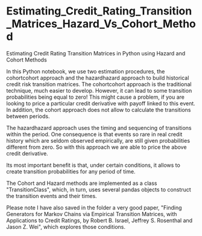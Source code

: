 # Estimating_Credit_Rating_Transition_Matrices_Hazard_Vs_Cohort_Method
Estimating Credit Rating Transition Matrices in Python using Hazard and Cohort Methods

In this Python notebook, we use two estimation procedures, the cohortcohort approach and the hazardhazard approach to build historical credit risk transition matrices.
The  cohortcohort  approach is the traditional technique, much easier to develop. However, it can lead to some transition probabilities being equal to zero!
This might cause a problem, if you are looking to price a particular credit derivative with payoff linked to this event.
In addition, the cohort approach does not allow to calculate the transitions between periods.

The hazardhazard approach uses the timing and sequencing of transitions within the period.
One consequence is that events so rare in real credit history which are seldom observed empirically, are still given probabilities different from zero. So with this approach we are able to price the above credit derivative.

Its most important benefit is that, under certain conditions, it allows to create transition probabilities for any period of time.

The Cohort and Hazard methods are implemented as a class "TransitionClass", which, in turn, uses several pandas objects to construct the transition events and their times.

Please note I have also saved in the folder a very good paper, "Finding Generators for Markov Chains via Empirical Transition Matrices, with Applications to Credit Ratings, by Robert B. Israel, Jeffrey S. Rosenthal and Jason Z. Wei", which explores those conditions.
